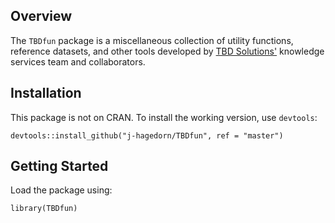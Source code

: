 

## Overview

The `TBDfun` package is a miscellaneous collection of utility functions, reference datasets, and other tools developed by [TBD Solutions'](https://www.tbdsolutions.com/) knowledge services team and collaborators.

## Installation

This package is not on CRAN.  To install the working version, use `devtools`:

```
devtools::install_github("j-hagedorn/TBDfun", ref = "master")
```

## Getting Started

Load the package using:

```
library(TBDfun)
```
